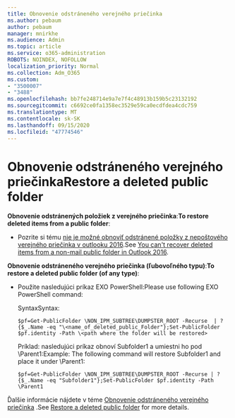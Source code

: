 ```yaml
---
title: Obnovenie odstráneného verejného priečinka
ms.author: pebaum
author: pebaum
manager: mnirkhe
ms.audience: Admin
ms.topic: article
ms.service: o365-administration
ROBOTS: NOINDEX, NOFOLLOW
localization_priority: Normal
ms.collection: Adm_O365
ms.custom:
- "3500007"
- "3488"
ms.openlocfilehash: bb7fe248714e9a7e7f4c48913b159b5c23132192
ms.sourcegitcommit: c6692ce0fa1358ec3529e59ca0ecdfdea4cdc759
ms.translationtype: MT
ms.contentlocale: sk-SK
ms.lasthandoff: 09/15/2020
ms.locfileid: "47774546"
---
```

# <a name="restore-a-deleted-public-folder"></a><span data-ttu-id="220a4-102">Obnovenie odstráneného verejného priečinka</span><span class="sxs-lookup"><span data-stu-id="220a4-102">Restore a deleted public folder</span></span>

<span data-ttu-id="220a4-103">**Obnovenie odstránených položiek z verejného priečinka**:</span><span class="sxs-lookup"><span data-stu-id="220a4-103">**To restore deleted items from a public folder**:</span></span>

- <span data-ttu-id="220a4-104">Pozrite si tému [nie je možné obnoviť odstránené položky z nepoštového verejného priečinka v outlooku 2016](https://aka.ms/pfrec).</span><span class="sxs-lookup"><span data-stu-id="220a4-104">See [You can't recover deleted items from a non-mail public folder in Outlook 2016](https://aka.ms/pfrec).</span></span>
 
<span data-ttu-id="220a4-105">**Obnovenie odstráneného verejného priečinka (ľubovoľného typu)**:</span><span class="sxs-lookup"><span data-stu-id="220a4-105">**To restore a deleted public folder (of any type)**:</span></span> 

- <span data-ttu-id="220a4-106">Použite nasledujúci príkaz EXO PowerShell:</span><span class="sxs-lookup"><span data-stu-id="220a4-106">Please use following EXO PowerShell command:</span></span>

    <span data-ttu-id="220a4-107">Syntax</span><span class="sxs-lookup"><span data-stu-id="220a4-107">Syntax:</span></span>

     `$pf=Get-PublicFolder \NON_IPM_SUBTREE\DUMPSTER_ROOT -Recurse  | ?{$_.Name -eq "\<name_of_deleted_public_Folder"};Set-PublicFolder $pf.identity -Path \<path where the folder will be restored>`

    <span data-ttu-id="220a4-108">Príklad: nasledujúci príkaz obnoví Subfolder1 a umiestni ho pod \Parent1:</span><span class="sxs-lookup"><span data-stu-id="220a4-108">Example: The following command will restore Subfolder1 and place it under \Parent1:</span></span>

    `$pf=Get-PublicFolder \NON_IPM_SUBTREE\DUMPSTER_ROOT -Recurse | ?{$_.Name -eq "Subfolder1"};Set-PublicFolder $pf.identity -Path \Parent1`

<span data-ttu-id="220a4-109">Ďalšie informácie nájdete v téme [Obnovenie odstráneného verejného priečinka](https://docs.microsoft.com/exchange/collaboration-exo/public-folders/restore-deleted-public-folder) .</span><span class="sxs-lookup"><span data-stu-id="220a4-109">See [Restore a deleted public folder](https://docs.microsoft.com/exchange/collaboration-exo/public-folders/restore-deleted-public-folder) for more details.</span></span>
